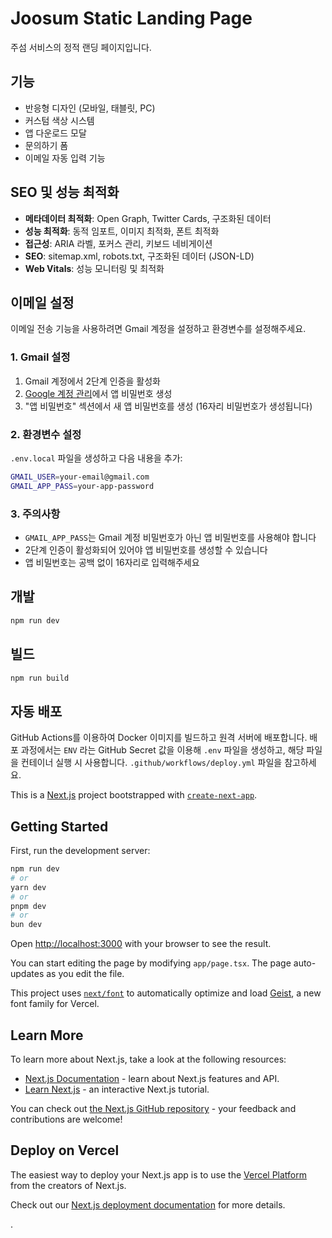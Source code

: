 # Joosum Static Landing Page

주섬 서비스의 정적 랜딩 페이지입니다.

## 기능

- 반응형 디자인 (모바일, 태블릿, PC)
- 커스텀 색상 시스템
- 앱 다운로드 모달
- 문의하기 폼
- 이메일 자동 입력 기능

## SEO 및 성능 최적화

- **메타데이터 최적화**: Open Graph, Twitter Cards, 구조화된 데이터
- **성능 최적화**: 동적 임포트, 이미지 최적화, 폰트 최적화
- **접근성**: ARIA 라벨, 포커스 관리, 키보드 네비게이션
- **SEO**: sitemap.xml, robots.txt, 구조화된 데이터 (JSON-LD)
- **Web Vitals**: 성능 모니터링 및 최적화

## 이메일 설정

이메일 전송 기능을 사용하려면 Gmail 계정을 설정하고 환경변수를 설정해주세요.

### 1. Gmail 설정

1. Gmail 계정에서 2단계 인증을 활성화
2. [Google 계정 관리](https://myaccount.google.com/apppasswords)에서 앱 비밀번호 생성
3. "앱 비밀번호" 섹션에서 새 앱 비밀번호를 생성 (16자리 비밀번호가 생성됩니다)

### 2. 환경변수 설정

`.env.local` 파일을 생성하고 다음 내용을 추가:

```bash
GMAIL_USER=your-email@gmail.com
GMAIL_APP_PASS=your-app-password
```

### 3. 주의사항

- `GMAIL_APP_PASS`는 Gmail 계정 비밀번호가 아닌 앱 비밀번호를 사용해야 합니다
- 2단계 인증이 활성화되어 있어야 앱 비밀번호를 생성할 수 있습니다
- 앱 비밀번호는 공백 없이 16자리로 입력해주세요

## 개발

```bash
npm run dev
```

## 빌드

```bash
npm run build
```

## 자동 배포

GitHub Actions를 이용하여 Docker 이미지를 빌드하고 원격 서버에 배포합니다.
배포 과정에서는 `ENV` 라는 GitHub Secret 값을 이용해 `.env` 파일을 생성하고,
해당 파일을 컨테이너 실행 시 사용합니다.
`.github/workflows/deploy.yml` 파일을 참고하세요.

This is a [Next.js](https://nextjs.org) project bootstrapped with [`create-next-app`](https://nextjs.org/docs/app/api-reference/cli/create-next-app).

## Getting Started

First, run the development server:

```bash
npm run dev
# or
yarn dev
# or
pnpm dev
# or
bun dev
```

Open [http://localhost:3000](http://localhost:3000) with your browser to see the result.

You can start editing the page by modifying `app/page.tsx`. The page auto-updates as you edit the file.

This project uses [`next/font`](https://nextjs.org/docs/app/building-your-application/optimizing/fonts) to automatically optimize and load [Geist](https://vercel.com/font), a new font family for Vercel.

## Learn More

To learn more about Next.js, take a look at the following resources:

- [Next.js Documentation](https://nextjs.org/docs) - learn about Next.js features and API.
- [Learn Next.js](https://nextjs.org/learn) - an interactive Next.js tutorial.

You can check out [the Next.js GitHub repository](https://github.com/vercel/next.js) - your feedback and contributions are welcome!

## Deploy on Vercel

The easiest way to deploy your Next.js app is to use the [Vercel Platform](https://vercel.com/new?utm_medium=default-template&filter=next.js&utm_source=create-next-app&utm_campaign=create-next-app-readme) from the creators of Next.js.

Check out our [Next.js deployment documentation](https://nextjs.org/docs/app/building-your-application/deploying) for more details.

.
